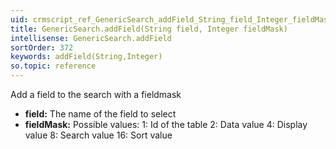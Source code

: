 ```yaml
---
uid: crmscript_ref_GenericSearch_addField_String_field_Integer_fieldMask
title: GenericSearch.addField(String field, Integer fieldMask)
intellisense: GenericSearch.addField
sortOrder: 372
keywords: addField(String,Integer)
so.topic: reference
---
```



Add a field to the search with a fieldmask



* **field:** The name of the field to select
* **fieldMask:** Possible values:
  1: Id of the table
  2: Data value
  4: Display value
  8: Search value
  16: Sort value


